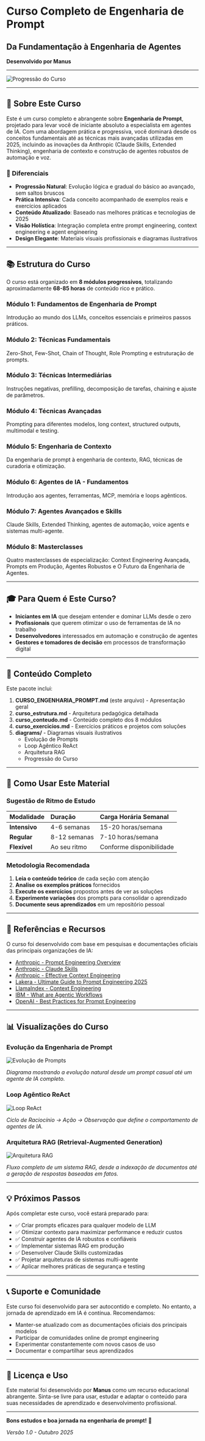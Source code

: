 # Curso Completo de Engenharia de Prompt
## Da Fundamentação à Engenharia de Agentes

**Desenvolvido por Manus**

---

![Progressão do Curso](https://private-us-east-1.manuscdn.com/sessionFile/Tt7Ib35oeDxsbfJGAq8LrO/sandbox/0LRD0YUI9oGy1WCaRfa3xj-images_1761163279392_na1fn_L2hvbWUvdWJ1bnR1L2RpYWdyYW1zL2NvdXJzZV9wcm9ncmVzc2lvbg.png?Policy=eyJTdGF0ZW1lbnQiOlt7IlJlc291cmNlIjoiaHR0cHM6Ly9wcml2YXRlLXVzLWVhc3QtMS5tYW51c2Nkbi5jb20vc2Vzc2lvbkZpbGUvVHQ3SWIzNW9lRHhzYmZKR0FxOExyTy9zYW5kYm94LzBMUkQwWVVJOW9HeTFXQ2FSZmEzeGotaW1hZ2VzXzE3NjExNjMyNzkzOTJfbmExZm5fTDJodmJXVXZkV0oxYm5SMUwyUnBZV2R5WVcxekwyTnZkWEp6WlY5d2NtOW5jbVZ6YzJsdmJnLnBuZyIsIkNvbmRpdGlvbiI6eyJEYXRlTGVzc1RoYW4iOnsiQVdTOkVwb2NoVGltZSI6MTc5ODc2MTYwMH19fV19&Key-Pair-Id=K2HSFNDJXOU9YS&Signature=q-iAhm~a6Fo4JALdZelc~894QGERlEy0C28E0A5s1nypz9qe6-RohXZ41Ndf~FSUlWd6qsbCnjbG1AYsBVM4b2ix111BiP2FFV6lUrcXk8T0fxhhN-div2L-8IirKfcjsuLQ7FXDG-9l~GJnF6izI-Dh75XSR4FItbPJe18vYaTFy51auRAJ0pdntCEW0T5Y79KDnEZeTTpnoeke4boQvEF8701RJLvKRffWUEfah6TqSKO9rXTVAPFqhRlck07CM3i0-3wPhEtCakFF6W4HHokzlwZ24yWyqvYDe0GutCmvaZDLlQmfHopFpme1zM5kHGw3~S0o9sUXfNI-CDYTEg__)

---

## 🎯 Sobre Este Curso

Este é um curso completo e abrangente sobre **Engenharia de Prompt**, projetado para levar você de iniciante absoluto a especialista em agentes de IA. Com uma abordagem prática e progressiva, você dominará desde os conceitos fundamentais até as técnicas mais avançadas utilizadas em 2025, incluindo as inovações da Anthropic (Claude Skills, Extended Thinking), engenharia de contexto e construção de agentes robustos de automação e voz.

### 🌟 Diferenciais

- **Progressão Natural**: Evolução lógica e gradual do básico ao avançado, sem saltos bruscos
- **Prática Intensiva**: Cada conceito acompanhado de exemplos reais e exercícios aplicados
- **Conteúdo Atualizado**: Baseado nas melhores práticas e tecnologias de 2025
- **Visão Holística**: Integração completa entre prompt engineering, context engineering e agent engineering
- **Design Elegante**: Materiais visuais profissionais e diagramas ilustrativos

---

## 📚 Estrutura do Curso

O curso está organizado em **8 módulos progressivos**, totalizando aproximadamente **68-85 horas** de conteúdo rico e prático.

### Módulo 1: Fundamentos de Engenharia de Prompt
Introdução ao mundo dos LLMs, conceitos essenciais e primeiros passos práticos.

### Módulo 2: Técnicas Fundamentais
Zero-Shot, Few-Shot, Chain of Thought, Role Prompting e estruturação de prompts.

### Módulo 3: Técnicas Intermediárias
Instruções negativas, prefilling, decomposição de tarefas, chaining e ajuste de parâmetros.

### Módulo 4: Técnicas Avançadas
Prompting para diferentes modelos, long context, structured outputs, multimodal e testing.

### Módulo 5: Engenharia de Contexto
Da engenharia de prompt à engenharia de contexto, RAG, técnicas de curadoria e otimização.

### Módulo 6: Agentes de IA - Fundamentos
Introdução aos agentes, ferramentas, MCP, memória e loops agênticos.

### Módulo 7: Agentes Avançados e Skills
Claude Skills, Extended Thinking, agentes de automação, voice agents e sistemas multi-agente.

### Módulo 8: Masterclasses
Quatro masterclasses de especialização: Context Engineering Avançada, Prompts em Produção, Agentes Robustos e O Futuro da Engenharia de Agentes.

---

## 🎓 Para Quem é Este Curso?

- **Iniciantes em IA** que desejam entender e dominar LLMs desde o zero
- **Profissionais** que querem otimizar o uso de ferramentas de IA no trabalho
- **Desenvolvedores** interessados em automação e construção de agentes
- **Gestores e tomadores de decisão** em processos de transformação digital

---

## 📖 Conteúdo Completo

Este pacote inclui:

1. **CURSO_ENGENHARIA_PROMPT.md** (este arquivo) - Apresentação geral
2. **curso_estrutura.md** - Arquitetura pedagógica detalhada
3. **curso_conteudo.md** - Conteúdo completo dos 8 módulos
4. **curso_exercicios.md** - Exercícios práticos e projetos com soluções
5. **diagrams/** - Diagramas visuais ilustrativos
   - Evolução de Prompts
   - Loop Agêntico ReAct
   - Arquitetura RAG
   - Progressão do Curso

---

## 🚀 Como Usar Este Material

### Sugestão de Ritmo de Estudo

| Modalidade | Duração | Carga Horária Semanal |
|:-----------|:--------|:----------------------|
| **Intensivo** | 4-6 semanas | 15-20 horas/semana |
| **Regular** | 8-12 semanas | 7-10 horas/semana |
| **Flexível** | Ao seu ritmo | Conforme disponibilidade |

### Metodologia Recomendada

1. **Leia o conteúdo teórico** de cada seção com atenção
2. **Analise os exemplos práticos** fornecidos
3. **Execute os exercícios** propostos antes de ver as soluções
4. **Experimente variações** dos prompts para consolidar o aprendizado
5. **Documente seus aprendizados** em um repositório pessoal

---

## 🔗 Referências e Recursos

O curso foi desenvolvido com base em pesquisas e documentações oficiais das principais organizações de IA:

- [Anthropic - Prompt Engineering Overview](https://docs.claude.com/en/docs/build-with-claude/prompt-engineering/overview)
- [Anthropic - Claude Skills](https://www.anthropic.com/news/skills)
- [Anthropic - Effective Context Engineering](https://www.anthropic.com/engineering/effective-context-engineering-for-ai-agents)
- [Lakera - Ultimate Guide to Prompt Engineering 2025](https://www.lakera.ai/blog/prompt-engineering-guide)
- [LlamaIndex - Context Engineering](https://www.llamaindex.ai/blog/context-engineering-what-it-is-and-techniques-to-consider)
- [IBM - What are Agentic Workflows](https://www.ibm.com/think/topics/agentic-workflows)
- [OpenAI - Best Practices for Prompt Engineering](https://help.openai.com/en/articles/6654000-best-practices-for-prompt-engineering-with-the-openai-api)

---

## 📊 Visualizações do Curso

### Evolução da Engenharia de Prompt

![Evolução de Prompts](https://private-us-east-1.manuscdn.com/sessionFile/Tt7Ib35oeDxsbfJGAq8LrO/sandbox/0LRD0YUI9oGy1WCaRfa3xj-images_1761163279395_na1fn_L2hvbWUvdWJ1bnR1L2RpYWdyYW1zL3Byb21wdF9ldm9sdXRpb24.png?Policy=eyJTdGF0ZW1lbnQiOlt7IlJlc291cmNlIjoiaHR0cHM6Ly9wcml2YXRlLXVzLWVhc3QtMS5tYW51c2Nkbi5jb20vc2Vzc2lvbkZpbGUvVHQ3SWIzNW9lRHhzYmZKR0FxOExyTy9zYW5kYm94LzBMUkQwWVVJOW9HeTFXQ2FSZmEzeGotaW1hZ2VzXzE3NjExNjMyNzkzOTVfbmExZm5fTDJodmJXVXZkV0oxYm5SMUwyUnBZV2R5WVcxekwzQnliMjF3ZEY5bGRtOXNkWFJwYjI0LnBuZyIsIkNvbmRpdGlvbiI6eyJEYXRlTGVzc1RoYW4iOnsiQVdTOkVwb2NoVGltZSI6MTc5ODc2MTYwMH19fV19&Key-Pair-Id=K2HSFNDJXOU9YS&Signature=qORrTjqsL8waTo36ruoDGwn9YSE7zMwN73ooHXYUV9RWX41br3UBywKSkfQGWO84T-rxOWxzX00SHH4C7WRMp08FZbGNmxF0a-Dy0DpylqcFSUil1~Sl6UgS8mTdeEvU1L1cz-hyQflN1g0m13SWS0OkTRajFivelqfv1ei7L23BV6~dN6sPZjh20HukAPLuvFX~7lf7KPJgrPXbaGtRXBhZnOGaNFhS2K-6JPq86FHtOjIEyCKcmr~cNTVds58TnvR571vTwrgQSA~KYXmZErabtM7wptXsITrlUbcri5mVtEq71PjsJlnBav9Is6gNl~GUjuiOCten5C9lRAo3Yg__)

*Diagrama mostrando a evolução natural desde um prompt casual até um agente de IA completo.*

### Loop Agêntico ReAct

![Loop ReAct](https://private-us-east-1.manuscdn.com/sessionFile/Tt7Ib35oeDxsbfJGAq8LrO/sandbox/0LRD0YUI9oGy1WCaRfa3xj-images_1761163279397_na1fn_L2hvbWUvdWJ1bnR1L2RpYWdyYW1zL3JlYWN0X2xvb3A.png?Policy=eyJTdGF0ZW1lbnQiOlt7IlJlc291cmNlIjoiaHR0cHM6Ly9wcml2YXRlLXVzLWVhc3QtMS5tYW51c2Nkbi5jb20vc2Vzc2lvbkZpbGUvVHQ3SWIzNW9lRHhzYmZKR0FxOExyTy9zYW5kYm94LzBMUkQwWVVJOW9HeTFXQ2FSZmEzeGotaW1hZ2VzXzE3NjExNjMyNzkzOTdfbmExZm5fTDJodmJXVXZkV0oxYm5SMUwyUnBZV2R5WVcxekwzSmxZV04wWDJ4dmIzQS5wbmciLCJDb25kaXRpb24iOnsiRGF0ZUxlc3NUaGFuIjp7IkFXUzpFcG9jaFRpbWUiOjE3OTg3NjE2MDB9fX1dfQ__&Key-Pair-Id=K2HSFNDJXOU9YS&Signature=PAtQYRaUqo4RSHirNUXjFmy2O4h-qqaH0cRJXQ8Ew-QTs5aQ8F28kzte75vpuyJ2weJ6nak4BPE6pOZkF8Hh2sEj-wwQUeFHJHkdJPJeoI4q6bnAHjpSfY9Z4dQL~Wun8tYsjE7RcUxfyrbLiVwAPURFjrPAE23onMpA4qhea8ogMk3929ZHwjSEhup24y1HnTW10lYfIiT2-lPpYjRElMR7XhcVlp7PIw4f4Ry53fF4Cnq~ZhIUn1JQEQcitcMhxbJMEFukrM6KTFQmnPCa4vbxoNOmZsWGohdfXcBjmbujz5OOkKP~mcsPZF2jwOkq0SceiCBuoFbYZVBebnUptg__)

*Ciclo de Raciocínio → Ação → Observação que define o comportamento de agentes de IA.*

### Arquitetura RAG (Retrieval-Augmented Generation)

![Arquitetura RAG](https://private-us-east-1.manuscdn.com/sessionFile/Tt7Ib35oeDxsbfJGAq8LrO/sandbox/0LRD0YUI9oGy1WCaRfa3xj-images_1761163279406_na1fn_L2hvbWUvdWJ1bnR1L2RpYWdyYW1zL3JhZ19hcmNoaXRlY3R1cmU.png?Policy=eyJTdGF0ZW1lbnQiOlt7IlJlc291cmNlIjoiaHR0cHM6Ly9wcml2YXRlLXVzLWVhc3QtMS5tYW51c2Nkbi5jb20vc2Vzc2lvbkZpbGUvVHQ3SWIzNW9lRHhzYmZKR0FxOExyTy9zYW5kYm94LzBMUkQwWVVJOW9HeTFXQ2FSZmEzeGotaW1hZ2VzXzE3NjExNjMyNzk0MDZfbmExZm5fTDJodmJXVXZkV0oxYm5SMUwyUnBZV2R5WVcxekwzSmhaMTloY21Ob2FYUmxZM1IxY21VLnBuZyIsIkNvbmRpdGlvbiI6eyJEYXRlTGVzc1RoYW4iOnsiQVdTOkVwb2NoVGltZSI6MTc5ODc2MTYwMH19fV19&Key-Pair-Id=K2HSFNDJXOU9YS&Signature=fA6DiIlH3jkaLH1n4nOtAvAC8alH~PA7bB5SomwIRMA3W56Yt~TS6uMvx9ccVMRNxhebingl421zofbceLrNjCPAeKrHH9kAH~x6cPx~1MKF6KjE5rpQwwNbWLskE6G4BArkjKpln0CXzK-C3SzBXPiu2EQuNrIaojQLiFNi1BzquP5f4hxO-U1q-fvz9iLbpvWDDUBcp3J3j4Kzsc2XCajfeZEF5ZRgry3aLS8ulzukkBa0NpmVAA7nbWFwcmqQ-CEIskX56w17pRJ1uQkv780ir4NYKWVCDVf6-LzFgpckNB53izB9IepHFK15Pq9-mvLyff1NHUVBUm2bEo8COg__)

*Fluxo completo de um sistema RAG, desde a indexação de documentos até a geração de respostas baseadas em fatos.*

---

## 💡 Próximos Passos

Após completar este curso, você estará preparado para:

- ✅ Criar prompts eficazes para qualquer modelo de LLM
- ✅ Otimizar contexto para maximizar performance e reduzir custos
- ✅ Construir agentes de IA robustos e confiáveis
- ✅ Implementar sistemas RAG em produção
- ✅ Desenvolver Claude Skills customizadas
- ✅ Projetar arquiteturas de sistemas multi-agente
- ✅ Aplicar melhores práticas de segurança e testing

---

## 📞 Suporte e Comunidade

Este curso foi desenvolvido para ser autocontido e completo. No entanto, a jornada de aprendizado em IA é contínua. Recomendamos:

- Manter-se atualizado com as documentações oficiais dos principais modelos
- Participar de comunidades online de prompt engineering
- Experimentar constantemente com novos casos de uso
- Documentar e compartilhar seus aprendizados

---

## 📄 Licença e Uso

Este material foi desenvolvido por **Manus** como um recurso educacional abrangente. Sinta-se livre para usar, estudar e adaptar o conteúdo para suas necessidades de aprendizado e desenvolvimento profissional.

---

**Bons estudos e boa jornada na engenharia de prompt!** 🚀

*Versão 1.0 - Outubro 2025*

